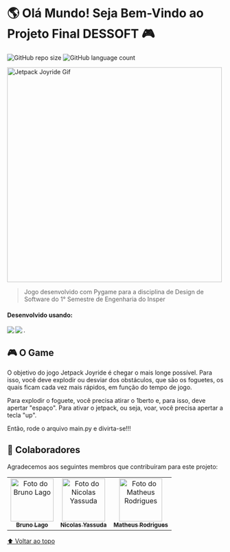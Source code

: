 # 🌎 Olá Mundo! Seja Bem-Vindo ao Projeto Final DESSOFT 🎮

![GitHub repo size](https://img.shields.io/github/repo-size/matheusRodrigues7/ProjetoFinal_DESSOFT?style=for-the-badge)
![GitHub language count](https://img.shields.io/github/languages/count/matheusRodrigues7/ProjetoFinal_DESSOF?style=for-the-badge)

<img src="https://thumbs.gfycat.com/PrestigiousRawAnnashummingbird-max-1mb.gif" width="500" alt="Jetpack Joyride Gif">

> Jogo desenvolvido com Pygame para a disciplina de Design de Software do 1° Semestre de Engenharia do Insper

#### Desenvolvido usando:  
<img align= "left" src="https://img.shields.io/badge/Visual_Studio_Code-0078D4?style=for-the-badge&logo=visual%20studio%20code&logoColor=white"/>
<img align= "left" src="https://img.shields.io/badge/Python-3776AB?style=for-the-badge&logo=python&logoColor=white"/>.  

## 🎮 O Game
O objetivo do jogo Jetpack Joyride é chegar o mais longe possível. Para isso, você deve explodir ou desviar dos obstáculos, que são os foguetes, os quais ficam cada vez mais rápidos, em função do tempo de jogo. 

Para explodir o foguete, você precisa atirar o 1berto e, para isso, deve apertar "espaço". Para ativar o jetpack, ou seja, voar, você precisa apertar a tecla "up".

Então, rode o arquivo main.py e divirta-se!!!

## 🤝 Colaboradores

Agradecemos aos seguintes membros que contribuíram para este projeto:

<table>
  <tr>
    <td align="center">
      <a href="https://github.com/Lag0">
        <img src="https://avatars.githubusercontent.com/u/92476366?v=4" width="100px;" alt="Foto do Bruno Lago"/><br>
        <sub>
          <b>Bruno Lago</b>
        </sub>
      </a>
    </td>
    <td align="center">
      <a href="https://github.com/nicolasyassuda">
        <img src="https://avatars.githubusercontent.com/u/92542916?v=4" width="100px;" alt="Foto do Nicolas Yassuda"/><br>
        <sub>
          <b>Nicolas Yassuda</b>
        </sub>
      </a>
    </td>
    <td align="center">
      <a href="https://github.com/matheusRodrigues7">
        <img src="https://avatars.githubusercontent.com/u/92481171?v=4" width="100px;" alt="Foto do Matheus Rodrigues"/><br>
        <sub>
          <b>Matheus Rodrigues</b>
        </sub>
      </a>
    </td>
  </tr>
</table>

[⬆ Voltar ao topo](#nome-do-projeto)<br>
